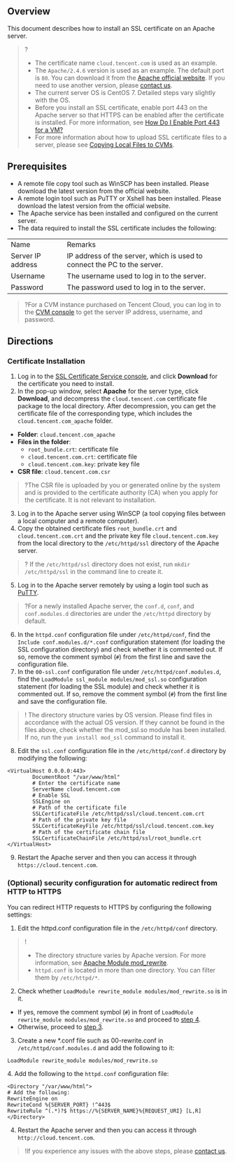 ## Overview
This document describes how to install an SSL certificate on an Apache server.
>?
>- The certificate name `cloud.tencent.com` is used as an example.
>- The `Apache/2.4.6` version is used as an example. The default port is `80`. You can download it from the [Apache official website](https://httpd.apache.org/download.cgi). If you need to use another version, please [contact us](https://intl.cloud.tencent.com/document/product/1007/30951).
>- The current server OS is CentOS 7. Detailed steps vary slightly with the OS.
>- Before you install an SSL certificate, enable port 443 on the Apache server so that HTTPS can be enabled after the certificate is installed. For more information, see [How Do I Enable Port 443 for a VM?](https://intl.cloud.tencent.com/document/product/1007/36738)
>- For more information about how to upload SSL certificate files to a server, please see [Copying Local Files to CVMs](https://intl.cloud.tencent.com/document/product/213/34821).

## Prerequisites
- A remote file copy tool such as WinSCP has been installed. Please download the latest version from the official website.
- A remote login tool such as PuTTY or Xshell has been installed. Please download the latest version from the official website.
- The Apache service has been installed and configured on the current server.
- The data required to install the SSL certificate includes the following:
<table>
<tr>
<td>Name</td>
<td>Remarks</td>
</tr>
<tr>
<td>Server IP address</td>
<td>IP address of the server, which is used to connect the PC to the server.</td>
</tr>
<tr>
<td>Username</td>
<td>The username used to log in to the server.</td>
</tr>
<tr>
<td>Password</td>
<td>The password used to log in to the server.</td>
</tr>
</table>

>?For a CVM instance purchased on Tencent Cloud, you can log in to the [CVM console](https://console.cloud.tencent.com/cvm) to get the server IP address, username, and password.

## Directions

### Certificate Installation
1. Log in to the [SSL Certificate Service console](https://console.cloud.tencent.com/ssl), and click **Download** for the certificate you need to install.
2. In the pop-up window, select **Apache** for the server type, click **Download**, and decompress the `cloud.tencent.com` certificate file package to the local directory.
    After decompression, you can get the certificate file of the corresponding type, which includes the `cloud.tencent.com_apache` folder.
 - **Folder**: `cloud.tencent.com_apache`
 - **Files in the folder**:
    - `root_bundle.crt`: certificate file
    - `cloud.tencent.com.crt`: certificate file
    - `cloud.tencent.com.key`: private key file
  - **CSR file**: `cloud.tencent.com.csr`
>?The CSR file is uploaded by you or generated online by the system and is provided to the certificate authority (CA) when you apply for the certificate. It is not relevant to installation.
3. Log in to the Apache server using WinSCP (a tool copying files between a local computer and a remote computer).
4. Copy the obtained certificate files `root_bundle.crt` and `cloud.tencent.com.crt` and the private key file `cloud.tencent.com.key` from the local directory to the `/etc/httpd/ssl` directory of the Apache server.
>? If the `/etc/httpd/ssl` directory does not exist, run `mkdir /etc/httpd/ssl` in the command line to create it.
5. Log in to the Apache server remotely by using a login tool such as [PuTTY](https://intl.cloud.tencent.com/document/product/213/32502).
>?For a newly installed Apache server, the `conf.d`, `conf`, and `conf.modules.d` directories are under the `/etc/httpd` directory by default.
6. In the `httpd.conf` configuration file under `/etc/httpd/conf`, find the `Include conf.modules.d/*.conf` configuration statement (for loading the SSL configuration directory) and check whether it is commented out. If so, remove the comment symbol (`#`) from the first line and save the configuration file.
7. In the `00-ssl.conf` configuration file under `/etc/httpd/conf.modules.d`, find the `LoadModule ssl_module modules/mod_ssl.so` configuration statement (for loading the SSL module) and check whether it is commented out. If so, remove the comment symbol (`#`) from the first line and save the configuration file.
>! The directory structure varies by OS version. Please find files in accordance with the actual OS version.
> If they cannot be found in the files above, check whether the mod_ssl.so module has been installed. If no, run the `yum install mod_ssl` command to install it.
8. Edit the `ssl.conf` configuration file in the `/etc/httpd/conf.d` directory by modifying the following:
```
<VirtualHost 0.0.0.0:443>
		DocumentRoot "/var/www/html" 
		# Enter the certificate name
		ServerName cloud.tencent.com 
		# Enable SSL
		SSLEngine on 
		# Path of the certificate file
		SSLCertificateFile /etc/httpd/ssl/cloud.tencent.com.crt 
		# Path of the private key file
		SSLCertificateKeyFile /etc/httpd/ssl/cloud.tencent.com.key 
		# Path of the certificate chain file
		SSLCertificateChainFile /etc/httpd/ssl/root_bundle.crt 
</VirtualHost>
```
9. Restart the Apache server and then you can access it through `https://cloud.tencent.com`.

### (Optional) security configuration for automatic redirect from HTTP to HTTPS
You can redirect HTTP requests to HTTPS by configuring the following settings:
1. Edit the httpd.conf configuration file in the `/etc/httpd/conf` directory.
>!
>- The directory structure varies by Apache version. For more information, see [Apache Module mod_rewrite](http://httpd.apache.org/docs/2.4/mod/mod_rewrite.html).
>- `httpd.conf` is located in more than one directory. You can filter them by `/etc/httpd/*`. 
2. Check whether `LoadModule rewrite_module modules/mod_rewrite.so` is in it.
 - If yes, remove the comment symbol (`#`) in front of `LoadModule rewrite_module modules/mod_rewrite.so` and proceed to [step 4](#step4).
 - Otherwise, proceed to [step 3](#step3).
[](id:step3)
3. Create a new \*.conf file such as 00-rewrite.conf in `/etc/httpd/conf.modules.d` and add the following to it:
 ```
 LoadModule rewrite_module modules/mod_rewrite.so
```
[](id:step4)
4. Add the following to the `httpd.conf` configuration file:
```
<Directory "/var/www/html"> 
# Add the following:
RewriteEngine on
RewriteCond %{SERVER_PORT} !^443$
RewriteRule ^(.*)?$ https://%{SERVER_NAME}%{REQUEST_URI} [L,R]
</Directory>
```
4. Restart the Apache server and then you can access it through `http://cloud.tencent.com`.

>!If you experience any issues with the above steps, please [contact us](https://intl.cloud.tencent.com/document/product/1007/30951).



